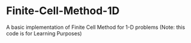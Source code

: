 # Finite-Cell-Method-1D
A basic implementation of Finite Cell Method for 1-D problems (Note: this code is for Learning Purposes)
